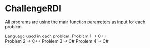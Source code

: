 # ChallengeRDI

All programs are using the main function parameters as input for each problem.

Language used in each problem:
Problem 1 -> C++  
Problem 2 -> C++
Problem 3 -> C#
Problem 4 -> C#

